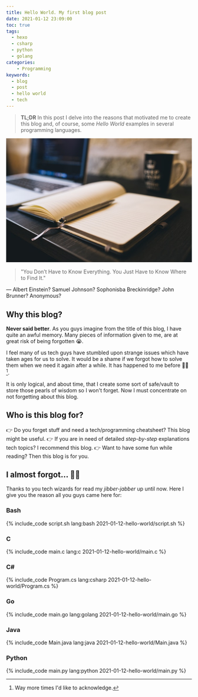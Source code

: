 ```yaml
---
title: Hello World. My first blog post
date: 2021-01-12 23:09:00
toc: true
tags:
  - hexo
  - csharp
  - python
  - golang
categories:
    - Programming
keywords:
  - blog
  - post
  - hello world
  - tech
---
```

> **TL;DR** In this post I delve into the reasons that motivated me to create this blog and, of course, some *Hello World* examples in several programming languages.

![](/assets/images/2021-01-12-hello-world/study.jpg)

> "You Don’t Have to Know Everything. You Just Have to Know Where to Find It."
<p class="citation-author-text">― Albert Einstein? Samuel Johnson? Sophonisba Breckinridge? John Brunner? Anonymous?</p>

<!-- more -->

## Why this blog?

**Never said better**. As you guys imagine from the title of this blog, I have quite an awful memory. Many pieces of information given to me, are at great risk of being forgotten :sob:.

I feel many of us tech guys have stumbled upon strange issues which have taken ages for us to solve. It would be a shame if we forgot how to solve them when we need it again after a while. It has happened to me before :man_facepalming: [^1].

It is only logical, and about time, that I create some sort of safe/vault to store those pearls of wisdom so I won't forget. Now I must concentrate on not forgetting about this blog.


## Who is this blog for?

:point_right: Do you forget stuff and need a tech/programming cheatsheet? This blog might be useful.
:point_right: If you are in need of detailed *step-by-step* explanations tech topics? I recommend this blog.
:point_right: Want to have some fun while reading? Then this blog is for you.

## I almost forgot... :man_facepalming:

Thanks to you tech wizards for read my *jibber-jabber* up until now. Here I give you the reason all you guys came here for:

### Bash

{% include_code script.sh lang:bash 2021-01-12-hello-world/script.sh %}

### C

{% include_code main.c lang:c 2021-01-12-hello-world/main.c %}

### C&#35;

{% include_code Program.cs lang:csharp 2021-01-12-hello-world/Program.cs %}

### Go

{% include_code main.go lang:golang 2021-01-12-hello-world/main.go %}

### Java

{% include_code Main.java lang:java 2021-01-12-hello-world/Main.java %}

### Python

{% include_code main.py lang:python 2021-01-12-hello-world/main.py %}


[^1]: Way more times I'd like to acknowledge.